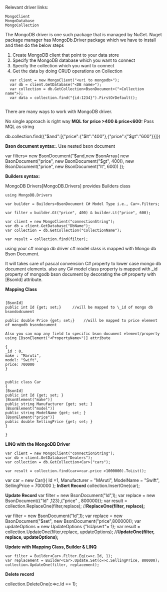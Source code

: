 
Relevant driver links:

    MongoClient
    MongoDatabase
    MongoCollection


The MongoDB driver is one such package that is managed by NuGet.
Nuget package manager has MongoDb.Driver package which we have to install and then do the below steps

  1. Create MongoDB client that point to your data store
  2. Specify the MongoDB database which you want to connect
  3. Specify the collection which you want to connect
  4. Get the data by doing CRUD operations on Collection

```
  var client = new MongoClient("<uri to mongodb>");
  var db = client.GetDatabase("<DB name>");
  var collection = db.GetCollection<BsonDocument>("<Collection name">);
  var data = collection.find("{id:1234}").FirstOrDefault();
  
```
There are many ways to work with MongoDB driver.

No single approach is right way
**MQL for price >400 & price<600:** Pass MQL as string

db.collection.find({"$and":[{"price":{"$lt":"400"},{"price":{"$gt":"600"}}]})

**Bson document syntax:**.  Use nested bson document

var filters= new BsonDocument("$and,new BsonArray{
new BsonDocument("price", new BsonDocument("$gt", 400)),
new BsonDocument("price", new BsonDocument("lt", 600))
});

**Builders syntax:**


MongoDB Drivers[MongoDB.Drivers] provides Builders class

```
using MongoDB.Drivers

var builder = Builders<BsonDocument C# Model Type i.e., Car>.Filters;

var filter = builder.Gt("price", 400) & builder.Lt("price", 600);

var client = new MongoClient("connectionString");
var db = client.GetDatabase("DbName");
var collection = db.GetCollection("CollectionName");

var result = collection.find(filter);

```
using your c# mongo db driver c# model class is mapped with Mongo db Bson Document.

It will takes care of pascal convension C# property to lower case mongo db document elements.
also any C# model class property is mapped with \_id property of mongodb bson document by decorating the c# property with [BsonId] attribute.

**Mapping Class**
```

[BsonId]
public int Id {get; set;}     //will be mapped to \_id of mongo db bsondodcument

public double Price {get; set;}    //will be mapped to price element of mongodb bsondocument

Also you can map any field to specific bson document element/property using [BsonElement("<PropertyName>")] attribute

{
_id : 0,
make : "Maruti",
model: "Swift",
price: 700000
}


public class Car
{
[BsonId]
public int Id {get; set; }
[BsonElement("make")]
public string Manufacturer {get; set; }
[BsonElement("model")]
public string ModelName {get; set; }
[BsonElement("price")]
public double SellingPrice {get; set; }
}

}
```

**LINQ with the MongoDB Driver**
```
var client = new MongoClient("connectionString");
var db = client.GetDatabase("Dealers");
var collection = db.GetCollection<Car>("cars");

var result = collection.find(car=>car.price >1000000).ToList();
```

var car = new Car(){
Id =1,
Manufacturer = "MAruti",
ModelName = "Swift",
SellingPrice = 700000
};
**InSert Record**
collection.InsertOne(car);

**Update Record**
var filter = new BsonDocument("Id",1);
var replace = new BsonDocument{{"Id" ,123},{"price" , 800000}};
var result = collection.ReplaceOne(filter,replace); //**ReplaceOne(filter, replace);**

var filter = new BsonDocument("Id",1);
var replace = new BsonDocument("$set", new BsonDocument("price",800000));
var updateOptions = new UpdateOptions {"IsUpsert"= 1};
var result = collection.UpdateOne(filter,replace, updateOptions); //**UpdateOne(filter, replace, updateOptions);**

**Update with Mapping Class, Builder & LINQ**

```
var filter = Builder<Car>.Filter.Eq(c=>c.Id, 1);
var replacement = Builder<Car>.Update.Set(c=>c.SellingPrice, 800000);
collection.UpdateOne(filter, replacement);
```

**Delete record**

collection.DeleteOne(c=>c.Id == 1);



